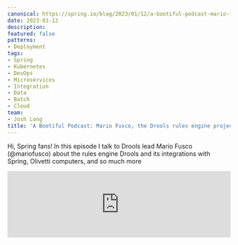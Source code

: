 ```yaml
---
canonical: https://spring.io/blog/2023/01/12/a-bootiful-podcast-mario-fusco-the-drools-rules-engine-project-lead-and-fellow-java-champion
date: 2023-01-12
description: 
featured: false
patterns:
- Deployment
tags:
- Spring
- Kubernetes
- DevOps
- Microservices
- Integration
- Data
- Batch
- Cloud
team:
- Josh Long
title: 'A Bootiful Podcast: Mario Fusco, the Drools rules engine project lead and fellow Java Champion'
---
```


<div>
 <p>Hi, Spring fans! In this episode I talk to Drools lead Mario Fusco (@mariofusco) about the rules engine Drools and its integrations with Spring, Olivetti computers, and so much more </p><iframe title=" Mario Fusco, the Drools rules engine project lead and fellow Java Champion" allowtransparency="true" height="150" width="100%" style=" border: none; min-width: min(100%, 430px);" scrolling="no" data-name="pb-iframe-player" src="https://www.podbean.com/player-v2/?i=zmu5b-135f478-pb&amp;from=pb6admin&amp;share=1&amp;download=1&amp;rtl=0&amp;fonts=Arial&amp;skin=1&amp;font-color=&amp;logo_link=episode_page&amp;btn-skin=7"></iframe>
</div>

